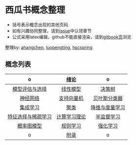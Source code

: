 # 西瓜书概念整理

* 括号表示概念出现的其他页码
* 如有兴趣协同整理，请到[issue](https://github.com/ahangchen/windy-afternoon/issues/2)中认领章节
* 公式采用latex编辑，github不能直接渲染，请到[gitbook页](https://ahangchen.gitbooks.io/windy-afternoon/content/ml/melon/)浏览

整理by: [ahangchen](https://github.com/ahangchen), [luopengting](https://github.com/luopengting), [hscspring](https://github.com/hscspring)

## 概念列表

| o | [绪论](ch01.md) | o |
| :---: | :---: | :---: |
| [模型评估与选择](ch02.md) | [线性模型](ch03.md) | [决策树](ch04.md) |
| [神经网络](ch05.md) | [支持向量机](ch06.md) | [贝叶斯分类器](ch07.md) |
| [集成学习](ch08.md) | [聚类](ch09.md) | [降维与度量学习](ch10.md) |
| [特征选择与稀疏学习](ch11.md) | [计算学习理论](ch12.md) | [半监督学习](ch13.md) |
| [概率图模型](ch14.md) | [规则学习](ch15.md) | [强化学习](ch16.md) |
| o | [附录](ch17.md) | o |

